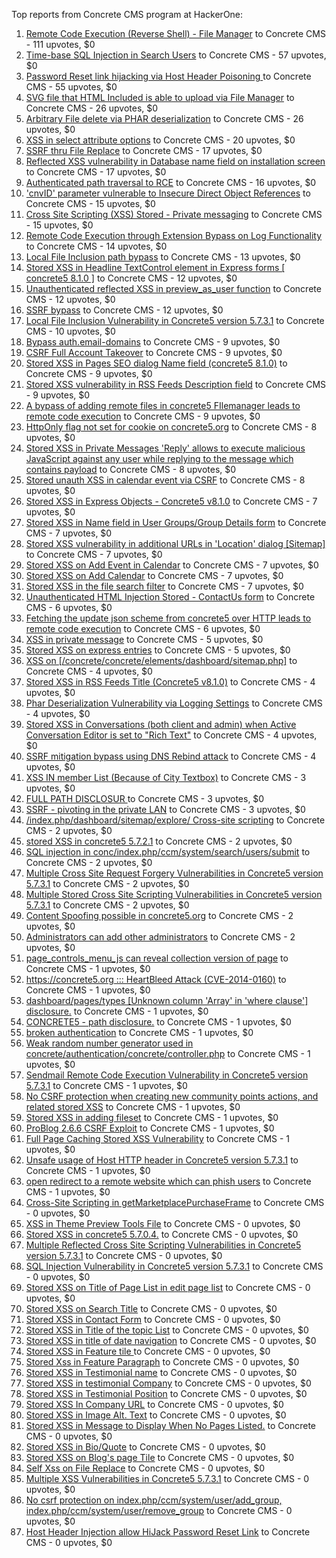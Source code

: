 Top reports from Concrete CMS program at HackerOne:

1. [Remote Code Execution (Reverse Shell) - File Manager](https://hackerone.com/reports/768322) to Concrete CMS - 111 upvotes, $0
2. [Time-base SQL Injection in Search Users](https://hackerone.com/reports/876800) to Concrete CMS - 57 upvotes, $0
3. [Password Reset link hijacking via Host Header Poisoning ](https://hackerone.com/reports/226659) to Concrete CMS - 55 upvotes, $0
4. [SVG file that HTML Included is able to upload via File Manager](https://hackerone.com/reports/437863) to Concrete CMS - 26 upvotes, $0
5. [Arbitrary File delete via PHAR deserialization](https://hackerone.com/reports/921288) to Concrete CMS - 26 upvotes, $0
6. [XSS in select attribute options](https://hackerone.com/reports/753567) to Concrete CMS - 20 upvotes, $0
7. [SSRF thru File Replace](https://hackerone.com/reports/243865) to Concrete CMS - 17 upvotes, $0
8. [Reflected XSS vulnerability in Database name field on installation screen](https://hackerone.com/reports/289330) to Concrete CMS - 17 upvotes, $0
9. [Authenticated path traversal to RCE](https://hackerone.com/reports/1102067) to Concrete CMS - 16 upvotes, $0
10. ['cnvID' parameter vulnerable to Insecure Direct Object References](https://hackerone.com/reports/265284) to Concrete CMS - 15 upvotes, $0
11. [Cross Site Scripting (XSS) Stored - Private messaging](https://hackerone.com/reports/768313) to Concrete CMS - 15 upvotes, $0
12. [Remote Code Execution through Extension Bypass on Log Functionality](https://hackerone.com/reports/841947) to Concrete CMS - 14 upvotes, $0
13. [Local File Inclusion path bypass](https://hackerone.com/reports/147570) to Concrete CMS - 13 upvotes, $0
14. [Stored XSS in Headline TextControl element in Express forms [ concrete5 8.1.0 ]](https://hackerone.com/reports/230278) to Concrete CMS - 12 upvotes, $0
15. [Unauthenticated reflected XSS in preview_as_user function](https://hackerone.com/reports/643442) to Concrete CMS - 12 upvotes, $0
16. [SSRF bypass](https://hackerone.com/reports/863221) to Concrete CMS - 12 upvotes, $0
17. [Local File Inclusion Vulnerability in Concrete5 version 5.7.3.1](https://hackerone.com/reports/59665) to Concrete CMS - 10 upvotes, $0
18. [Bypass auth.email-domains](https://hackerone.com/reports/4795) to Concrete CMS - 9 upvotes, $0
19. [CSRF Full Account Takeover](https://hackerone.com/reports/152052) to Concrete CMS - 9 upvotes, $0
20. [Stored XSS in Pages SEO dialog Name field (concrete5 8.1.0)](https://hackerone.com/reports/230029) to Concrete CMS - 9 upvotes, $0
21. [Stored XSS vulnerability in RSS Feeds Description field](https://hackerone.com/reports/248133) to Concrete CMS - 9 upvotes, $0
22. [A bypass of adding remote files in concrete5 FIlemanager leads to remote code execution](https://hackerone.com/reports/1350444) to Concrete CMS - 9 upvotes, $0
23. [HttpOnly flag not set for cookie on concrete5.org](https://hackerone.com/reports/4792) to Concrete CMS - 8 upvotes, $0
24. [Stored XSS in Private Messages 'Reply' allows to execute malicious JavaScript against any user while replying to the message which contains payload](https://hackerone.com/reports/247517) to Concrete CMS - 8 upvotes, $0
25. [Stored unauth XSS in calendar event via CSRF](https://hackerone.com/reports/1102018) to Concrete CMS - 8 upvotes, $0
26. [Stored XSS in Express Objects - Concrete5 v8.1.0](https://hackerone.com/reports/221325) to Concrete CMS - 7 upvotes, $0
27. [Stored XSS in Name field in User Groups/Group Details form](https://hackerone.com/reports/247521) to Concrete CMS - 7 upvotes, $0
28. [Stored XSS vulnerability in additional URLs in 'Location' dialog [Sitemap]](https://hackerone.com/reports/251358) to Concrete CMS - 7 upvotes, $0
29. [Stored XSS on Add Event in Calendar](https://hackerone.com/reports/300532) to Concrete CMS - 7 upvotes, $0
30. [Stored XSS on Add Calendar](https://hackerone.com/reports/300571) to Concrete CMS - 7 upvotes, $0
31. [Stored XSS in the file search filter](https://hackerone.com/reports/873584) to Concrete CMS - 7 upvotes, $0
32. [Unauthenticated HTML Injection Stored - ContactUs form](https://hackerone.com/reports/768327) to Concrete CMS - 6 upvotes, $0
33. [Fetching the update json scheme from concrete5 over HTTP leads to remote code execution](https://hackerone.com/reports/982130) to Concrete CMS - 6 upvotes, $0
34. [XSS in private message](https://hackerone.com/reports/4826) to Concrete CMS - 5 upvotes, $0
35. [Stored XSS on express entries](https://hackerone.com/reports/873474) to Concrete CMS - 5 upvotes, $0
36. [XSS on [/concrete/concrete/elements/dashboard/sitemap.php]](https://hackerone.com/reports/6853) to Concrete CMS - 4 upvotes, $0
37. [Stored XSS in RSS Feeds Title (Concrete5 v8.1.0)](https://hackerone.com/reports/221380) to Concrete CMS - 4 upvotes, $0
38. [Phar Deserialization Vulnerability via Logging Settings](https://hackerone.com/reports/1063039) to Concrete CMS - 4 upvotes, $0
39. [Stored XSS in Conversations (both client and admin) when Active Conversation Editor is set to "Rich Text"](https://hackerone.com/reports/616770) to Concrete CMS - 4 upvotes, $0
40. [SSRF mitigation bypass using DNS Rebind attack](https://hackerone.com/reports/1369312) to Concrete CMS - 4 upvotes, $0
41. [XSS IN member List (Because of City Textbox)](https://hackerone.com/reports/4839) to Concrete CMS - 3 upvotes, $0
42. [FULL PATH DISCLOSUR ](https://hackerone.com/reports/7736) to Concrete CMS - 3 upvotes, $0
43. [SSRF - pivoting in the private LAN](https://hackerone.com/reports/1364797) to Concrete CMS - 3 upvotes, $0
44. [/index.php/dashboard/sitemap/explore/ Cross-site scripting](https://hackerone.com/reports/4808) to Concrete CMS - 2 upvotes, $0
45. [stored XSS in concrete5 5.7.2.1](https://hackerone.com/reports/38890) to Concrete CMS - 2 upvotes, $0
46. [SQL injection in conc/index.php/ccm/system/search/users/submit](https://hackerone.com/reports/38778) to Concrete CMS - 2 upvotes, $0
47. [Multiple Cross Site Request Forgery Vulnerabilities in Concrete5 version 5.7.3.1](https://hackerone.com/reports/59660) to Concrete CMS - 2 upvotes, $0
48. [Multiple Stored Cross Site Scripting Vulnerabilities in Concrete5 version 5.7.3.1](https://hackerone.com/reports/59662) to Concrete CMS - 2 upvotes, $0
49. [Content Spoofing possible in concrete5.org](https://hackerone.com/reports/168078) to Concrete CMS - 2 upvotes, $0
50. [Administrators can add other administrators](https://hackerone.com/reports/304642) to Concrete CMS - 2 upvotes, $0
51. [page_controls_menu_js can reveal collection version of page](https://hackerone.com/reports/4938) to Concrete CMS - 1 upvotes, $0
52. [https://concrete5.org ::: HeartBleed Attack (CVE-2014-0160)](https://hackerone.com/reports/6475) to Concrete CMS - 1 upvotes, $0
53. [dashboard/pages/types [Unknown column 'Array' in 'where clause'] disclosure.](https://hackerone.com/reports/4811) to Concrete CMS - 1 upvotes, $0
54. [CONCRETE5 - path disclosure.](https://hackerone.com/reports/4931) to Concrete CMS - 1 upvotes, $0
55. [broken authentication](https://hackerone.com/reports/23921) to Concrete CMS - 1 upvotes, $0
56. [Weak random number generator used in concrete/authentication/concrete/controller.php](https://hackerone.com/reports/31171) to Concrete CMS - 1 upvotes, $0
57. [Sendmail Remote Code Execution Vulnerability in Concrete5 version 5.7.3.1](https://hackerone.com/reports/59663) to Concrete CMS - 1 upvotes, $0
58. [No CSRF protection when creating new community points actions, and related stored XSS](https://hackerone.com/reports/65808) to Concrete CMS - 1 upvotes, $0
59. [Stored XSS in adding fileset](https://hackerone.com/reports/42248) to Concrete CMS - 1 upvotes, $0
60. [ProBlog 2.6.6 CSRF Exploit](https://hackerone.com/reports/133847) to Concrete CMS - 1 upvotes, $0
61. [Full Page Caching Stored XSS Vulnerability](https://hackerone.com/reports/148300) to Concrete CMS - 1 upvotes, $0
62. [Unsafe usage of Host HTTP header in Concrete5 version 5.7.3.1](https://hackerone.com/reports/59666) to Concrete CMS - 1 upvotes, $0
63. [open redirect to a remote website which can phish users](https://hackerone.com/reports/1397804) to Concrete CMS - 1 upvotes, $0
64. [Cross-Site Scripting in getMarketplacePurchaseFrame](https://hackerone.com/reports/6843) to Concrete CMS - 0 upvotes, $0
65. [XSS in Theme Preview Tools File](https://hackerone.com/reports/4777) to Concrete CMS - 0 upvotes, $0
66. [Stored XSS in concrete5 5.7.0.4.](https://hackerone.com/reports/30019) to Concrete CMS - 0 upvotes, $0
67. [Multiple Reflected Cross Site Scripting Vulnerabilities in Concrete5 version 5.7.3.1](https://hackerone.com/reports/59661) to Concrete CMS - 0 upvotes, $0
68. [SQL Injection Vulnerability in Concrete5 version 5.7.3.1](https://hackerone.com/reports/59664) to Concrete CMS - 0 upvotes, $0
69. [Stored XSS on Title of Page List in edit page list](https://hackerone.com/reports/50554) to Concrete CMS - 0 upvotes, $0
70. [Stored XSS on Search Title](https://hackerone.com/reports/50556) to Concrete CMS - 0 upvotes, $0
71. [Stored XSS in Contact Form](https://hackerone.com/reports/50564) to Concrete CMS - 0 upvotes, $0
72. [Stored XSS in Title of the topic List](https://hackerone.com/reports/50626) to Concrete CMS - 0 upvotes, $0
73. [Stored XSS in title of date navigation](https://hackerone.com/reports/50627) to Concrete CMS - 0 upvotes, $0
74. [Stored XSS in Feature tile ](https://hackerone.com/reports/50639) to Concrete CMS - 0 upvotes, $0
75. [Stored Xss in Feature Paragraph](https://hackerone.com/reports/50642) to Concrete CMS - 0 upvotes, $0
76. [Stored XSS in  Testimonial  name](https://hackerone.com/reports/50644) to Concrete CMS - 0 upvotes, $0
77. [Stored XSS in testimonial Company](https://hackerone.com/reports/50656) to Concrete CMS - 0 upvotes, $0
78. [Stored XSS in Testimonial Position](https://hackerone.com/reports/50645) to Concrete CMS - 0 upvotes, $0
79. [Stored XSS In Company URL](https://hackerone.com/reports/50662) to Concrete CMS - 0 upvotes, $0
80. [Stored XSS in Image Alt. Text](https://hackerone.com/reports/50782) to Concrete CMS - 0 upvotes, $0
81. [Stored XSS in Message to Display When No Pages Listed.](https://hackerone.com/reports/50780) to Concrete CMS - 0 upvotes, $0
82. [Stored XSS in Bio/Quote](https://hackerone.com/reports/50779) to Concrete CMS - 0 upvotes, $0
83. [Stored XSS on Blog's page Tile](https://hackerone.com/reports/50552) to Concrete CMS - 0 upvotes, $0
84. [Self Xss on File Replace](https://hackerone.com/reports/50481) to Concrete CMS - 0 upvotes, $0
85. [Multiple XSS Vulnerabilities in Concrete5 5.7.3.1](https://hackerone.com/reports/62294) to Concrete CMS - 0 upvotes, $0
86. [No csrf protection on index.php/ccm/system/user/add_group, index.php/ccm/system/user/remove_group](https://hackerone.com/reports/64184) to Concrete CMS - 0 upvotes, $0
87. [Host Header Injection allow HiJack Password Reset Link](https://hackerone.com/reports/301592) to Concrete CMS - 0 upvotes, $0
